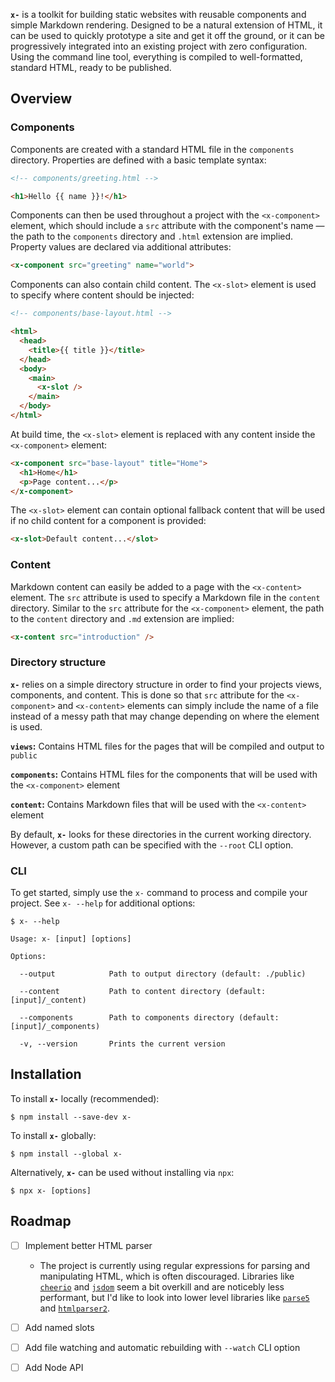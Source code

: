 **`x-`** is a toolkit for building static websites with reusable components and simple Markdown rendering. Designed to 
be a natural extension of HTML, it can be used to quickly prototype a site and get it off the ground, or it can be 
progressively integrated into an existing project with zero configuration. Using the command line tool, 
everything is compiled to well-formatted, standard HTML, ready to be published.

## Overview

### Components
Components are created with a standard HTML file in the `components` directory. Properties are defined with a basic 
template syntax:

```html
<!-- components/greeting.html -->

<h1>Hello {{ name }}!</h1>
```

Components can then be used throughout a project with the `<x-component>` element, which should include a `src` 
attribute with the component's name ― the path to the `components` directory and `.html` extension 
are implied. Property values are declared via additional attributes:

```html
<x-component src="greeting" name="world">
```

Components can also contain child content. The `<x-slot>` element is used to specify where content should be injected:

```html
<!-- components/base-layout.html -->

<html>
  <head>
    <title>{{ title }}</title>
  </head>
  <body>
    <main>
      <x-slot />
    </main>
  </body>
</html>
```

At build time, the `<x-slot>` element is replaced with any content inside the `<x-component>` element:

```html
<x-component src="base-layout" title="Home">
  <h1>Home</h1>
  <p>Page content...</p>
</x-component>
```

The `<x-slot>` element can contain optional fallback content that will be used if no child content for a component 
is provided:

```html
<x-slot>Default content...</slot>
```

### Content
Markdown content can easily be added to a page with the `<x-content>` element. The `src` attribute is used to specify a 
Markdown file in the `content` directory. Similar to the `src` attribute for the `<x-component>` element, the path to 
the `content` directory and `.md` extension are implied:

```html
<x-content src="introduction" />
```

### Directory structure
**`x-`** relies on a simple directory structure in order to find your projects views, components, and content. This is 
done so that `src` attribute for the `<x-component>` and `<x-content>` elements can simply include the name of a file 
instead of a messy path that may change depending on where the element is used.

**`views`:** Contains HTML files for the pages that will be compiled and output to `public`

**`components`:** Contains HTML files for the components that will be used with the `<x-component>` element

**`content`:** Contains Markdown files that will be used with the `<x-content>` element

By default, **`x-`** looks for these directories in the current working directory. However, a custom path can be specified 
with the `--root` CLI option.

### CLI
To get started, simply use the `x-` command to process and compile your project. See `x- --help` for 
additional options:

```
$ x- --help

Usage: x- [input] [options]

Options:

  --output            Path to output directory (default: ./public)

  --content           Path to content directory (default: [input]/_content)

  --components        Path to components directory (default: [input]/_components)

  -v, --version       Prints the current version

```

## Installation
To install **`x-`** locally (recommended):

```
$ npm install --save-dev x-
```

To install **`x-`** globally:

```
$ npm install --global x-
```

Alternatively, **`x-`** can be used without installing via `npx`:

```
$ npx x- [options]
```

## Roadmap

- [ ] Implement better HTML parser
  - The project is currently using regular expressions for parsing and manipulating HTML,
    which is often discouraged. Libraries like [`cheerio`](https://github.com/cheeriojs/cheerio) and 
    [`jsdom`](https://github.com/jsdom/jsdom) seem a bit overkill and are noticebly less performant, but I'd like to 
    look into lower level libraries like [`parse5`](https://github.com/inikulin/parse5) and 
    [`htmlparser2`](https://github.com/fb55/htmlparser2).

- [ ] Add named slots 

- [ ] Add file watching and automatic rebuilding with `--watch` CLI option

- [ ] Add Node API